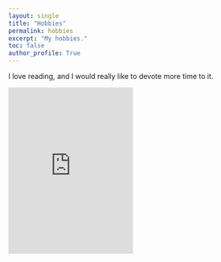 ```yaml
---
layout: single
title: "Hobbies"
permalink: hobbies
excerpt: "My hobbies."
toc: false
author_profile: True
---
```

I love reading, and I would really like to devote more time to it.


<iframe id="the_iframe" src="https://www.goodreads.com/widgets/user_update_widget?height=400&num_updates=3&user=6578862&width=250" width="248" height="330" frameborder="0"></iframe>